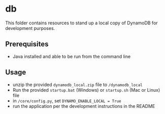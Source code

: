 # db

This folder contains resources to stand up a local copy of DynamoDB for development purposes.

## Prerequisites

* Java installed and able to be run from the command line

## Usage

* unzip the provided `dynamodb_local.zip` file to `/dynamodb_local`
* Run the provided `startup.bat` (Windows) or `startup.sh` (Mac or Linux) file
* in `/core/config.py`, set `DYNAMO_ENABLE_LOCAL = True`
* run the application per the development instructions in the README
